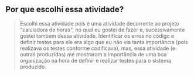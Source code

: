 ## Por que escolhi essa atividade?
> Escolhi essa atividade pois é uma atividade decorrente ao projeto "caluladora de horas", no qual eu gostei de fazer e, sucessivamente gostei também dessa atividade. Identificar os erros no código e definir testes para ele era algo que eu não via tanta importância (pois realizava os testes conforme codificava), mas, essa atividade (e outras produzidas) me mostraram a importância de uma boa organização na hora de definir e realizar testes para o sistema produzido.
